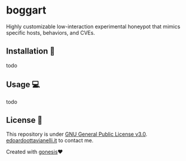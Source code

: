 # boggart
Highly customizable low-interaction experimental honeypot that mimics specific hosts, behaviors, and CVEs.

Installation 📡
-------
todo

Usage 💻
-------
todo

License 📝
-------
This repository is under [GNU General Public License v3.0](https://github.com/edoardottt/boggart/blob/main/LICENSE).  
[edoardoottavianelli.it](https://www.edoardoottavianelli.it) to contact me.

Created with [gonesis](https://github.com/edoardottt/gonesis)❤️

